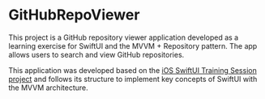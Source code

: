 # GitHubRepoViewer

This project is a GitHub repository viewer application developed as a learning exercise for SwiftUI and the MVVM + Repository pattern. The app allows users to search and view GitHub repositories.

This application was developed based on the [iOS SwiftUI Training Session project](https://github.com/mixigroup/ios-swiftui-training.git) and follows its structure to implement key concepts of SwiftUI with the MVVM architecture.



